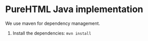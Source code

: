 # PureHTML Java implementation

We use maven for dependency management.

1. Install the dependencies: `mvn install`
